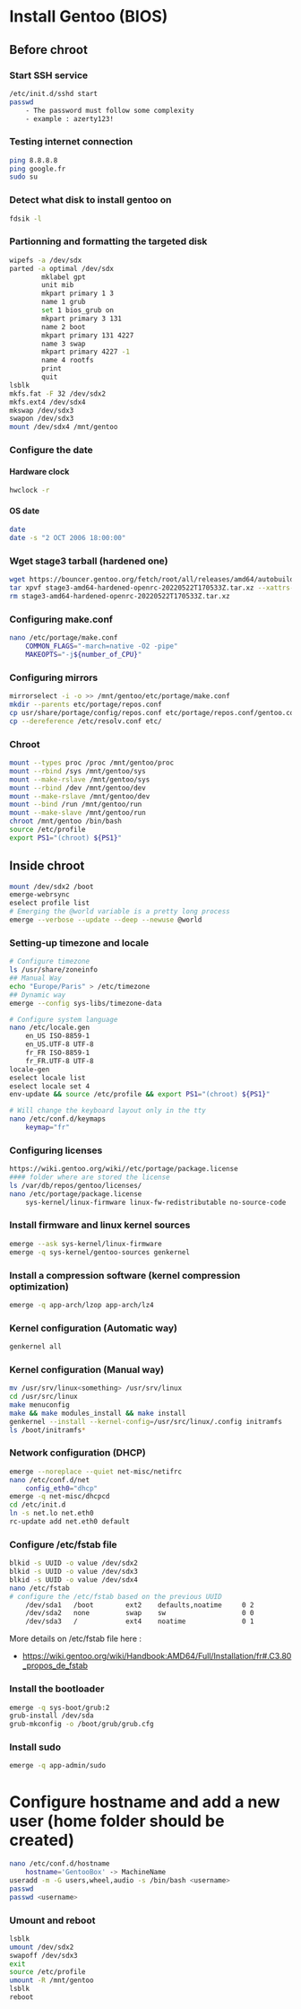 # Install Gentoo (BIOS)
## Before chroot
### Start SSH service
```bash
/etc/init.d/sshd start
passwd
	- The password must follow some complexity
	- example : azerty123!
```
### Testing internet connection
```bash
ping 8.8.8.8
ping google.fr
sudo su
```
### Detect what disk to install gentoo on
```bash
fdsik -l
```
### Partionning and formatting the targeted disk
```bash
wipefs -a /dev/sdx
parted -a optimal /dev/sdx
        mklabel gpt
        unit mib
        mkpart primary 1 3 
        name 1 grub
        set 1 bios_grub on
        mkpart primary 3 131
        name 2 boot
        mkpart primary 131 4227
        name 3 swap
        mkpart primary 4227 -1
        name 4 rootfs
        print
        quit
lsblk
mkfs.fat -F 32 /dev/sdx2
mkfs.ext4 /dev/sdx4
mkswap /dev/sdx3
swapon /dev/sdx3
mount /dev/sdx4 /mnt/gentoo
```
### Configure the date
#### Hardware clock
```bash
hwclock -r
```
#### OS date
```bash
date 
date -s "2 OCT 2006 18:00:00"
```

### Wget stage3 tarball (hardened one) 
```bash
wget https://bouncer.gentoo.org/fetch/root/all/releases/amd64/autobuilds/20220522T170533Z/stage3-amd6$
tar xpvf stage3-amd64-hardened-openrc-20220522T170533Z.tar.xz --xattrs-include='*.*' --numeric-owner
rm stage3-amd64-hardened-openrc-20220522T170533Z.tar.xz
```

### Configuring make.conf
```bash
nano /etc/portage/make.conf
	COMMON_FLAGS="-march=native -O2 -pipe"
	MAKEOPTS="-j${number_of_CPU}"
```

### Configuring mirrors
```bash
mirrorselect -i -o >> /mnt/gentoo/etc/portage/make.conf
mkdir --parents etc/portage/repos.conf
cp usr/share/portage/config/repos.conf etc/portage/repos.conf/gentoo.conf
cp --dereference /etc/resolv.conf etc/
```

### Chroot
```bash
mount --types proc /proc /mnt/gentoo/proc
mount --rbind /sys /mnt/gentoo/sys
mount --make-rslave /mnt/gentoo/sys
mount --rbind /dev /mnt/gentoo/dev
mount --make-rslave /mnt/gentoo/dev
mount --bind /run /mnt/gentoo/run
mount --make-slave /mnt/gentoo/run 
chroot /mnt/gentoo /bin/bash
source /etc/profile
export PS1="(chroot) ${PS1}"
```
## Inside chroot
```bash
mount /dev/sdx2 /boot
emerge-webrsync
eselect profile list
# Emerging the @world variable is a pretty long process
emerge --verbose --update --deep --newuse @world  
```

### Setting-up timezone and locale
```bash
# Configure timezone
ls /usr/share/zoneinfo
## Manual Way
echo "Europe/Paris" > /etc/timezone
## Dynamic way
emerge --config sys-libs/timezone-data

# Configure system language
nano /etc/locale.gen
	en_US ISO-8859-1
	en_US.UTF-8 UTF-8
	fr_FR ISO-8859-1
	fr_FR.UTF-8 UTF-8
locale-gen
eselect locale list
eselect locale set 4
env-update && source /etc/profile && export PS1="(chroot) ${PS1}"

# Will change the keyboard layout only in the tty
nano /etc/conf.d/keymaps
	keymap="fr" 
```

### Configuring licenses
```bash
https://wiki.gentoo.org/wiki//etc/portage/package.license
#### folder where are stored the license
ls /var/db/repos/gentoo/licenses/
nano /etc/portage/package.license
	sys-kernel/linux-firmware linux-fw-redistributable no-source-code
```

### Install firmware and linux kernel sources
```bash
emerge --ask sys-kernel/linux-firmware
emerge -q sys-kernel/gentoo-sources genkernel
```

### Install a compression software (kernel compression optimization)
```bash
emerge -q app-arch/lzop app-arch/lz4
```

### Kernel configuration (Automatic way)
```bash
genkernel all
```

### Kernel configuration (Manual way)
```bash
mv /usr/srv/linux<something> /usr/srv/linux
cd /usr/src/linux
make menuconfig
make && make modules_install && make install
genkernel --install --kernel-config=/usr/src/linux/.config initramfs
ls /boot/initramfs*
```

### Network configuration (DHCP)
```bash
emerge --noreplace --quiet net-misc/netifrc
nano /etc/conf.d/net
	config_eth0="dhcp"
emerge -q net-misc/dhcpcd
cd /etc/init.d
ln -s net.lo net.eth0
rc-update add net.eth0 default
```

### Configure /etc/fstab file
```bash
blkid -s UUID -o value /dev/sdx2
blkid -s UUID -o value /dev/sdx3
blkid -s UUID -o value /dev/sdx4
nano /etc/fstab
# configure the /etc/fstab based on the previous UUID 
	/dev/sda1   /boot        ext2    defaults,noatime     0 2
	/dev/sda2   none         swap    sw                   0 0
	/dev/sda3   /            ext4    noatime              0 1
```
More details on /etc/fstab file here :
- https://wiki.gentoo.org/wiki/Handbook:AMD64/Full/Installation/fr#.C3.80_propos_de_fstab

### Install the bootloader
```bash
emerge -q sys-boot/grub:2
grub-install /dev/sda
grub-mkconfig -o /boot/grub/grub.cfg
```

### Install sudo
```bash
emerge -q app-admin/sudo
```

# Configure hostname and add a new user (home folder should be created)
```bash
nano /etc/conf.d/hostname
	hostname='GentooBox' -> MachineName
useradd -m -G users,wheel,audio -s /bin/bash <username>
passwd
passwd <username>
```

### Umount and reboot 
```bash
lsblk
umount /dev/sdx2
swapoff /dev/sdx3
exit
source /etc/profile
umount -R /mnt/gentoo
lsblk
reboot
```




